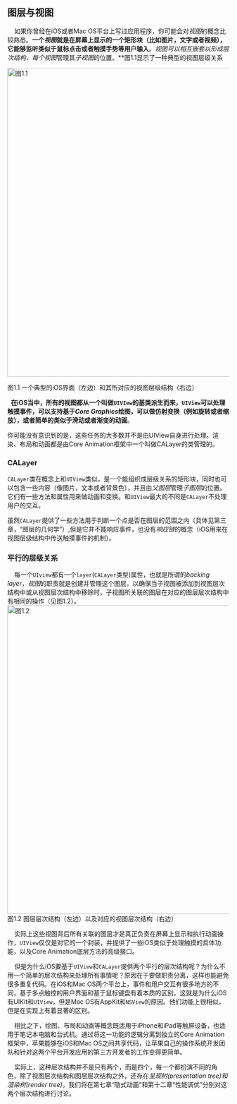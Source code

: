 ## 图层与视图


&nbsp;&nbsp;&nbsp;&nbsp;如果你曾经在iOS或者Mac OS平台上写过应用程序，你可能会对*视图*的概念比较熟悉。**一个*视图*就是在屏幕上显示的一个矩形块（比如图片，文字或者视频），它能够监听类似于鼠标点击或者触摸手势等用户输入**。***视图*可以相互嵌套以形成层次结构，每个*视图*管理其*子视图*的位置。**图1.1显示了一种典型的视图层级关系

<img src="./1.1.jpeg" alt="图1.1" title="图1.1" width="700"/>

图1.1 一个典型的iOS界面（左边）和其所对应的视图层级结构（右边）

&nbsp;&nbsp;**在iOS当中，所有的视图都从一个叫做`UIVIew`的基类派生而来，`UIView`可以处理触摸事件，可以支持基于*Core Graphics*绘图，可以做仿射变换（例如旋转或者缩放），或者简单的类似于滑动或者渐变的动画**。

你可能没有意识到的是，这些任务的大多数并不是由UIView自身进行处理。渲染、布局和动画都是由Core Animation框架中一个叫做CALayer的类管理的。

### CALayer
`CALayer`类在概念上和`UIView`类似，是一个能组织成层级关系的矩形块，同时也可以包含一些内容（像图片，文本或者背景色），并且由*父图层*管理*子图层*的位置。它们有一些方法和属性用来做动画和变换。和`UIView`最大的不同是`CALayer`不处理用户的交互。

虽然`CALayer`提供了一些方法用于判断一个点是否在图层的范围之内（具体见第三章，“图层的几何学”）,但是它并不能响应事件，也没有*响应链*的概念（iOS用来在视图层级结构中传送触摸事件的机制）。

### 平行的层级关系
&nbsp;&nbsp;&nbsp;&nbsp;每一个`UIview`都有一个`layer`(`CALayer`类型)属性，也就是所谓的*backing layer*，*视图*的职责就是创建并管理这个图层，以确保当子视图被添加到视图层次结构中或从视图层次结构中移除时，子视图所关联的图层在对应的图层层次结构中有相同的操作（见图1.2）。
<img src="./1.2.jpeg" alt="图1.2" title="图1.2" width="700"/>
图1.2 图层层次结构（左边）以及对应的视图层次结构（右边）

&nbsp;&nbsp;&nbsp;&nbsp;实际上这些视图背后所有关联的图层才是真正负责在屏幕上显示和执行动画操作，`UIView`仅仅是对它的一个封装，并提供了一些iOS类似于处理触摸的具体功能，以及Core Animation底层方法的高级接口。

&nbsp;&nbsp;&nbsp;&nbsp;但是为什么iOS要基于`UIView`和`CALayer`提供两个平行的层次结构呢？为什么不用一个简单的层次结构来处理所有事情呢？原因在于要做职责分离，这样也能避免很多重复代码。在iOS和Mac OS两个平台上，事件和用户交互有很多地方的不同，基于多点触控的用户界面和基于鼠标键盘有着本质的区别，这就是为什么iOS有UIKit和`UIView`，但是Mac OS有AppKit和`NSView`的原因。他们功能上很相似，但是在实现上有着显著的区别。

&nbsp;&nbsp;&nbsp;&nbsp;相比之下，绘图、布局和动画等概念既适用于iPhone和iPad等触屏设备，也适用于笔记本电脑和台式机。通过将这一功能的逻辑分离到独立的Core Animation框架中，苹果能够在iOS和Mac OS之间共享代码，让苹果自己的操作系统开发团队和针对这两个平台开发应用的第三方开发者的工作变得更简单。

&nbsp;&nbsp;&nbsp;&nbsp;实际上，这种层次结构并不是只有两个，而是四个，每一个都扮演不同的角色，除了视图层次结构和图层层次结构之外，还存在*呈现树(presentation tree)*和*渲染树(render tree)*。我们将在第七章“隐式动画”和第十二章“性能调优”分别对这两个层次结构进行讨论。


